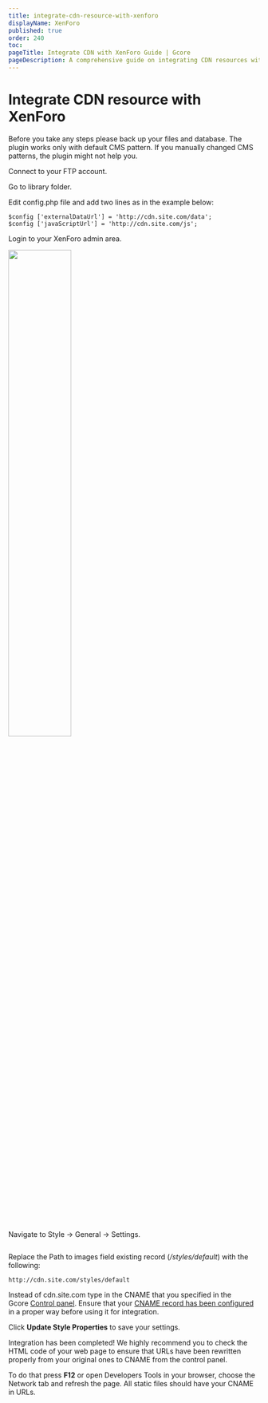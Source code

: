 ```yaml
---
title: integrate-cdn-resource-with-xenforo
displayName: XenForo
published: true
order: 240
toc:
pageTitle: Integrate CDN with XenForo Guide | Gcore
pageDescription: A comprehensive guide on integrating CDN resources with XenForo CMS to enhance your site's speed and user experience.
---
```

# Integrate CDN resource with XenForo

Before you take any steps please back up your files and database. The plugin works only with default CMS pattern. If you manually changed CMS patterns, the plugin might not help you.

Connect to your FTP account.

Go to library folder.

Edit config.php file and add two lines as in the example below:

```
$config ['externalDataUrl'] = 'http://cdn.site.com/data';  
$config ['javaScriptUrl'] = 'http://cdn.site.com/js';
```

Login to your XenForo admin area.

<img src="https://assets.gcore.pro/docs/cdn/getting-started/integrate-cdn-with-cms/integrate-cdn-resource-with-xenforo/xenadmin.png" alt="" width="50%">

Navigate to Style -> General -> Settings.

<img src="https://assets.gcore.pro/docs/cdn/getting-started/integrate-cdn-with-cms/integrate-cdn-resource-with-xenforo/xensettings.png" alt=""> 

Replace the Path to images field existing record (*/styles/default*) with the following:

```
http://cdn.site.com/styles/default
```

Instead of cdn.site.com type in the CNAME that you specified in the Gcore <a href="https://accounts.gcore.com/reports/dashboard" target="_blank">Control panel</a>. Ensure that your <a href="https://gcore.com/docs/cdn/cdn-resource-options/general/create-and-set-a-custom-domain-for-the-content-delivery-via-cdn" target="_blank">CNAME record has been configured</a> in a proper way before using it for integration.

Click **Update Style Properties** to save your settings.

Integration has been completed! We highly recommend you to check the HTML code of your web page to ensure that URLs have been rewritten properly from your original ones to CNAME from the control panel.

To do that press **F12** or open Developers Tools in your browser, choose the Network tab and refresh the page. All static files should have your CNAME in URLs.